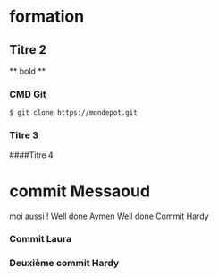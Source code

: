# formation
## Titre 2
** bold **
### CMD Git
`$ git clone https://mondepot.git `
### Titre 3
####Titre 4
# commit Messaoud 
moi aussi !
Well done
Aymen 
Well done 
Commit Hardy
### Commit Laura 

### Deuxième commit Hardy
